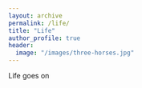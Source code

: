 ```yaml
---
layout: archive
permalink: /life/
title: "Life"
author_profile: true
header:
  image: "/images/three-horses.jpg"
---
```


Life goes on


